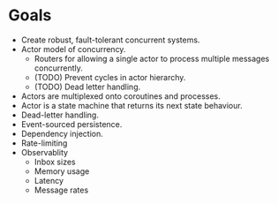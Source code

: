 # Goals

* Create robust, fault-tolerant concurrent systems.
* Actor model of concurrency.
    * Routers for allowing a single actor to process multiple messages concurrently.
    * (TODO) Prevent cycles in actor hierarchy.
    * (TODO) Dead letter handling.
* Actors are multiplexed onto coroutines and processes.
* Actor is a state machine that returns its next state behaviour.
* Dead-letter handling.
* Event-sourced persistence.
* Dependency injection.
* Rate-limiting
* Observablity
    * Inbox sizes
    * Memory usage
    * Latency
    * Message rates
